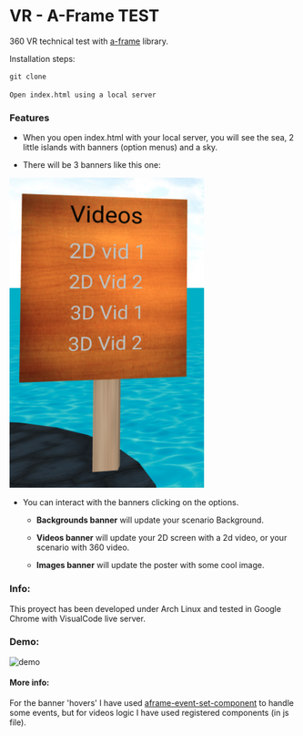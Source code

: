 # VR - A-Frame TEST

360 VR technical test with [a-frame](https://aframe.io/) library.

Installation steps:

```
git clone 

Open index.html using a local server
```

### Features

- When you open index.html with your local server, you will see the sea, 2 little islands with banners (option menus) and a sky.

- There will be 3 banners like this one:

![Banner](https://raw.githubusercontent.com/franlol/aframe-visyon/master/banner.png)

- You can interact with the banners clicking on the options.

  - **Backgrounds banner** will update your scenario Background.

  - **Videos banner** will update your 2D screen with a 2d video, or your scenario with 360 video.

  - **Images banner** will update the poster with some cool image.

### Info:

This proyect has been developed under Arch Linux and tested in Google Chrome with VisualCode live server.

### Demo:

![demo](https://github.com/franlol/aframe-visyon/blob/master/demo.gif)

#### More info:

For the banner 'hovers' I have used [aframe-event-set-component](https://github.com/supermedium/superframe/tree/master/components/event-set) to handle some events, but for videos logic I have used registered components (in js file).
